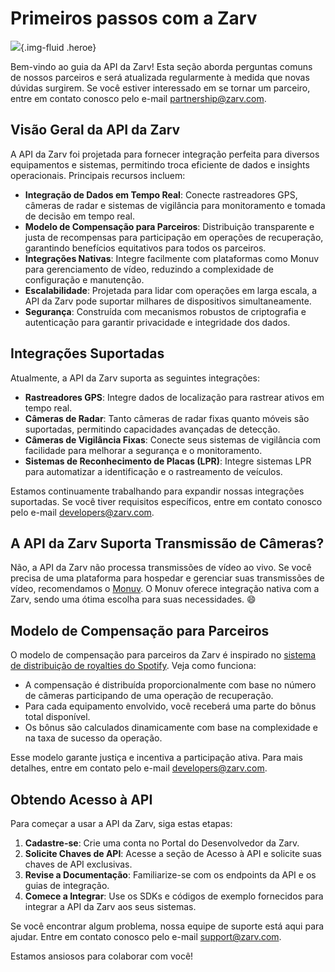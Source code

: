 # Primeiros passos com a Zarv

![](/images/guide/faq-heroe.svg){.img-fluid .heroe}

Bem-vindo ao guia da API da Zarv! Esta seção aborda perguntas comuns de nossos parceiros e será atualizada regularmente à medida que novas dúvidas surgirem. Se você estiver interessado em se tornar um parceiro, entre em contato conosco pelo e-mail <partnership@zarv.com>.

## Visão Geral da API da Zarv

A API da Zarv foi projetada para fornecer integração perfeita para diversos equipamentos e sistemas, permitindo troca eficiente de dados e insights operacionais. Principais recursos incluem:

- **Integração de Dados em Tempo Real**: Conecte rastreadores GPS, câmeras de radar e sistemas de vigilância para monitoramento e tomada de decisão em tempo real.
- **Modelo de Compensação para Parceiros**: Distribuição transparente e justa de recompensas para participação em operações de recuperação, garantindo benefícios equitativos para todos os parceiros.
- **Integrações Nativas**: Integre facilmente com plataformas como Monuv para gerenciamento de vídeo, reduzindo a complexidade de configuração e manutenção.
- **Escalabilidade**: Projetada para lidar com operações em larga escala, a API da Zarv pode suportar milhares de dispositivos simultaneamente.
- **Segurança**: Construída com mecanismos robustos de criptografia e autenticação para garantir privacidade e integridade dos dados.

## Integrações Suportadas

Atualmente, a API da Zarv suporta as seguintes integrações:

- **Rastreadores GPS**: Integre dados de localização para rastrear ativos em tempo real.
- **Câmeras de Radar**: Tanto câmeras de radar fixas quanto móveis são suportadas, permitindo capacidades avançadas de detecção.
- **Câmeras de Vigilância Fixas**: Conecte seus sistemas de vigilância com facilidade para melhorar a segurança e o monitoramento.
- **Sistemas de Reconhecimento de Placas (LPR)**: Integre sistemas LPR para automatizar a identificação e o rastreamento de veículos.

Estamos continuamente trabalhando para expandir nossas integrações suportadas. Se você tiver requisitos específicos, entre em contato conosco pelo e-mail [developers@zarv.com](mailto:developers@zarv.com).

## A API da Zarv Suporta Transmissão de Câmeras?

Não, a API da Zarv não processa transmissões de vídeo ao vivo. Se você precisa de uma plataforma para hospedar e gerenciar suas transmissões de vídeo, recomendamos o [Monuv](https://www.monuv.com.br/?utm_source=zarv-developers&utm_campaign=faq). O Monuv oferece integração nativa com a Zarv, sendo uma ótima escolha para suas necessidades. :smile:

## Modelo de Compensação para Parceiros

O modelo de compensação para parceiros da Zarv é inspirado no [sistema de distribuição de royalties do Spotify](https://artists.spotify.com/en/help/article/royalties). Veja como funciona:

- A compensação é distribuída proporcionalmente com base no número de câmeras participando de uma operação de recuperação.
- Para cada equipamento envolvido, você receberá uma parte do bônus total disponível.
- Os bônus são calculados dinamicamente com base na complexidade e na taxa de sucesso da operação.

Esse modelo garante justiça e incentiva a participação ativa. Para mais detalhes, entre em contato pelo e-mail [developers@zarv.com](mailto:developers@zarv.com).

## Obtendo Acesso à API

Para começar a usar a API da Zarv, siga estas etapas:

1. **Cadastre-se**: Crie uma conta no Portal do Desenvolvedor da Zarv.
2. **Solicite Chaves de API**: Acesse a seção de Acesso à API e solicite suas chaves de API exclusivas.
3. **Revise a Documentação**: Familiarize-se com os endpoints da API e os guias de integração.
4. **Comece a Integrar**: Use os SDKs e códigos de exemplo fornecidos para integrar a API da Zarv aos seus sistemas.

Se você encontrar algum problema, nossa equipe de suporte está aqui para ajudar. Entre em contato conosco pelo e-mail <support@zarv.com>.

Estamos ansiosos para colaborar com você!
